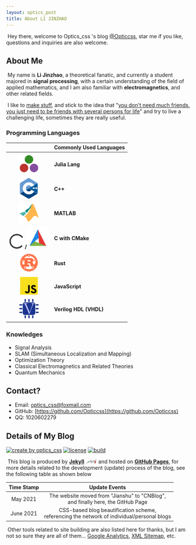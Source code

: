 ```yaml
---
layout: optics_post
title: About LI JINZHAO
---
```


​	Hey there, welcome to Optics_css 's blog [@Opticcss](https://opticcss.github.io/), star me if you like, questions and inquiries are also welcome.

## **About Me**

​	My name is **Li Jinzhao**, a theoretical fanatic, and currently a student majored in **signal processing**, with a certain understanding of the field of applied mathematics, and I am also familiar with **electromagnetics**, and other related fields.

​	I like to <u>make stuff</u>, and stick to the idea that "<u>you don't need much friends, you just need to be friends with several persons for life</u>" and try to live a challenging life, sometimes they are really useful.

### Programming Languages

|                                                              | **Commonly Used Languages** |
| :----------------------------------------------------------: | --------------------------- |
| <img src="..\static\img\julialang.svg" alt="julialang" style="zoom:15%;" /> | **Julia Lang**              |
| <img src="..\static\img\cpplang.svg" alt="cpplang" style="zoom:14%;" /> | **C++**                     |
| <img src="..\static\img\matlablang.svg" alt="matlablang" style="zoom:15%;" /> | **MATLAB**                  |
| <img src="..\static\img\clang.svg" alt="clang" style="zoom:10%;" /> **/**<img src="..\static\img\cmake.svg" alt="cmake" style="zoom:15%;" /> | **C with CMake**            |
| <img src="..\static\img\rustlang.svg" alt="rustlang" style="zoom: 15%;" /> | **Rust**                    |
| <img src="..\static\img\javascriptlang.svg" alt="javascriptlang" style="zoom:12%;" /> | **JavaScript**              |
| <img src="..\static\img\veriloglang.svg" alt="veriloglang" style="zoom:15%;" /> | **Verilog HDL (VHDL)**      |

### Knowledges

- Signal Analysis
- SLAM (Simultaneous Localization and Mapping)
- Optimization Theory
- Classical Electromagnetics and Related Theories
- Quantum Mechanics

## **Contact?**

- Email: [optics_css@foxmail.com](mailto:optics_css@foxmail.com)
- GitHub: [https://github.com/Opticcss](https://github.com/Opticcss)
- QQ: 1020602279

## **Details of My Blog**

[![create by optics_css](https://img.shields.io/badge/created%20by-Opticscss-008751.svg?style=for-the-badge)](https://github.com/acekyd/made-by-Opticscss) [![license](https://img.shields.io/badge/license-Apache-1aaaa0.svg?style=for-the-badge)](https://code.visualstudio.com/updates/v1_12) [![build](https://img.shields.io/badge/build-passing-eaa895.svg?style=for-the-badge)](https://code.visualstudio.com/updates/v1_12)

​	This blog is produced by [**Jekyll**](https://jekyllrb.com/) <img src="..\static\img\jekyll.svg" alt="jekyll" style="zoom:3%;" /> and hosted on [**GitHub Pages**](https://pages.github.com/), for more details related to the development (update) process of the blog, see the following table as shown below

| **Time Stamp** |                      **Update Events**                       |
| :------------: | :----------------------------------------------------------: |
|    May 2021    | The website moved from "Jianshu" to "CNBlog",<br />and finally here, the GitHub Page |
|   June 2021    | CSS-based blog beautification scheme,<br />referencing the network of individual/personal blogs |

​	Other tools related to site building are also listed here for thanks, but I am not so sure they are all of them... [Google Analytics](https://analytics.google.com/analytics/web/?authuser=0#/p278856874/realtime/overview?params=_u..nav%3Dmaui&collectionId=life-cycle), [XML Sitemap](https://www.xml-sitemaps.com/details-opticcss.github.io-495aa287d.html), etc.

